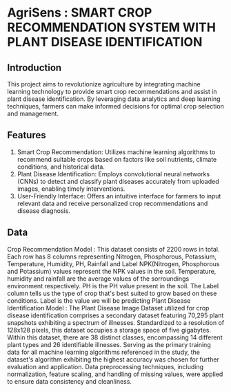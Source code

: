 # AgriSens : SMART CROP RECOMMENDATION SYSTEM WITH PLANT DISEASE IDENTIFICATION

## Introduction

This project aims to revolutionize agriculture by integrating machine learning technology to provide smart crop recommendations and assist in plant disease identification. By leveraging data analytics and deep learning techniques, farmers can make informed decisions for optimal crop selection and management.

## Features

1. Smart Crop Recommendation: Utilizes machine learning algorithms to recommend suitable crops based on factors like soil nutrients, climate conditions, and historical data.
2. Plant Disease Identification: Employs convolutional neural networks (CNNs) to detect and classify plant diseases accurately from uploaded images, enabling timely interventions.
3. User-Friendly Interface: Offers an intuitive interface for farmers to input relevant data and receive personalized crop recommendations and disease diagnosis.

## Data

Crop Recommendation Model : 
This dataset consists of 2200 rows in total.
Each row has 8 columns representing Nitrogen, Phosphorous, Potassium, Temperature, Humidity, PH, Rainfall and Label
NPK(Nitrogen, Phosphorous and Potassium) values represent the NPK values in the soil. Temperature, humidity and rainfall are the average values of the sorroundings environment respectively. PH is the PH value present in the soil. The Label column tells us the type of crop that's best suited to grow based on these conditions.
Label is the value we will be predicting
Plant Disease Identification Model :
The Plant Disease Image Dataset utilized for crop disease identification comprises a secondary dataset featuring 70,295 plant snapshots exhibiting a spectrum of illnesses. Standardized to a resolution of 128x128 pixels, this dataset occupies a storage space of five gigabytes. Within this dataset, there are 38 distinct classes, encompassing 14 different plant types and 26 identifiable illnesses. Serving as the primary training data for all machine learning algorithms referenced in the study, the dataset's algorithm exhibiting the highest accuracy was chosen for further evaluation and application. Data preprocessing techniques, including normalization, feature scaling, and handling of missing values, were applied to ensure data consistency and cleanliness.
